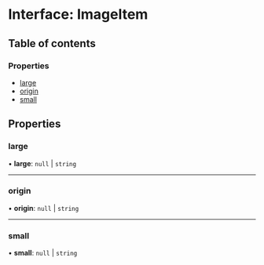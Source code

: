 # Interface: ImageItem

## Table of contents

### Properties

- [large](./interfaces/ImageItem.md#large)
- [origin](./interfaces/ImageItem.md#origin)
- [small](./interfaces/ImageItem.md#small)

## Properties

### <a id="large" name="large"></a> large

• **large**: ``null`` \| `string`

___

### <a id="origin" name="origin"></a> origin

• **origin**: ``null`` \| `string`

___

### <a id="small" name="small"></a> small

• **small**: ``null`` \| `string`
